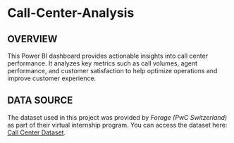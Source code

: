 # Call-Center-Analysis
## OVERVIEW
This Power BI dashboard provides actionable insights into call center performance. It analyzes key metrics such as call volumes, agent performance, and customer satisfaction to help optimize operations and improve customer experience.
## DATA SOURCE
The dataset used in this project was provided by *Forage (PwC Switzerland)* as part of their virtual internship program. You can access the dataset here: [Call Center Dataset](https://cdn.theforage.com/vinternships/companyassets/4sLyCPgmsy8DA6Dh3/01%20Call-Center-Dataset.xlsx).

